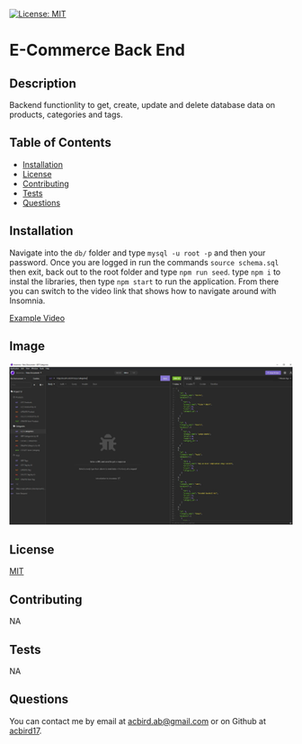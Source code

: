 [![License: MIT](https://img.shields.io/badge/License-MIT-yellow.svg)](https://opensource.org/licenses/MIT)

# E-Commerce Back End

## Description

Backend functionlity to get, create, update and delete database data on products, categories and tags.

## Table of Contents

- [Installation](#installation)
- [License](#license)
- [Contributing](#contributing)
- [Tests](#tests)
- [Questions](#questions)

## Installation

Navigate into the `db/` folder and type `mysql -u root -p` and then your password. Once you are logged in run the commands `source schema.sql` then exit, back out to the root folder and type `npm run seed`. type `npm i` to instal the libraries, then type `npm start` to run the application. From there you can switch to the video link that shows how to navigate around with Insomnia.

<a href="https://drive.google.com/file/d/1QvfRiC1D3t4HAa_eK3HJxmHl2dhnReUp/view">Example Video</a>

## Image

<img src="./assets/readme.jpg" width="600px"></img>

## License

<a href="https://opensource.org/licenses/MIT">MIT </a>

## Contributing

NA

## Tests

NA

## Questions

You can contact me by email at acbird.ab@gmail.com or on Github at <a href="https://github.com/acbird17">acbird17</a>.
